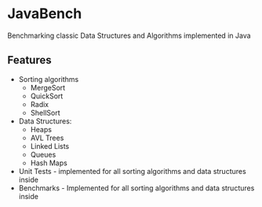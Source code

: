 # JavaBench

Benchmarking classic Data Structures and Algorithms implemented in Java

## Features

- Sorting algorithms
    - MergeSort
    - QuickSort
    - Radix
    - ShellSort
- Data Structures:
    - Heaps
    - AVL Trees
    - Linked Lists
    - Queues
    - Hash Maps
- Unit Tests - implemented for all sorting algorithms and data structures inside
- Benchmarks - Implemented for all sorting algorithms and data structures inside
